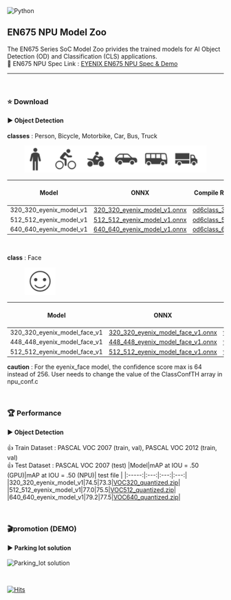 
<img alt="Python" src ="https://img.shields.io/badge/python-3.8-orange"/>


## EN675 NPU Model Zoo
The EN675 Series SoC Model Zoo privides the trained models for AI Object Detection (OD) and Classification (CLS) applications.  
:rocket: EN675 NPU Spec Link : [EYENIX EN675 NPU Spec & Demo](https://resonant-duke-420.notion.site/EN675-AI-NPU-Solution-d407c17992d8447b9c98ac2bfede8cdb)
***
&#160;
### :star: Download
#### :arrow_forward: Object Detection
**classes** : Person, Bicycle, Motorbike, Car, Bus, Truck  
<figure>
    <img src="./img/6classes_image.PNG" title="6class">    
</figure>

|Model|ONNX|Compile Results|Total DRAM Size|Inference Speed (Standard)|Inference Speed (Boost)|
|:-----:|:---:|:---:|:---:|:---:|:---:|
|320_320_eyenix_model_v1|[320_320_eyenix_model_v1.onnx](https://github.com/Eyenix/en675_model_zoo/files/9623478/320_320_eyenix_model_v1.zip)|[od6class_320.bin](https://github.com/Eyenix/en675_model_zoo/files/9623476/od6class_320.zip)|11MB|26ms|13ms|
|512_512_eyenix_model_v1|[512_512_eyenix_model_v1.onnx](https://github.com/Eyenix/en675_model_zoo/files/9466030/512_512_eyenix_model_v1.zip)|[od6class_512.bin](https://github.com/Eyenix/en675_model_zoo/files/9466035/od6class_512.zip)|18MB|37ms|20ms|
|640_640_eyenix_model_v1|[640_640_eyenix_model_v1.onnx](https://github.com/Eyenix/en675_model_zoo/files/9485742/640_640_eyenix_model_v1.zip)|[od6class_640.bin](https://github.com/Eyenix/en675_model_zoo/files/9485743/od6class_640.zip)|25MB|54ms|29ms|


&#160;

**class** : Face  
<figure>
    <img src="./img/face_image.PNG" title="face">    
</figure>

|Model|ONNX|Compile Results|Total DRAM Size|Inference Speed (Standard)|Inference Speed (Boost)|
|:-----:|:---:|:---:|:---:|:---:|:---:|
|320_320_eyenix_model_face_v1|[320_320_eyenix_model_face_v1.onnx](https://github.com/Eyenix/en675_model_zoo/files/9925051/320_320_eyenix_model_face_v1.zip)|[face_320.bin](https://github.com/Eyenix/en675_model_zoo/files/9925058/face_320.zip)|12MB|22ms|11ms|
|448_448_eyenix_model_face_v1|[448_448_eyenix_model_face_v1.onnx](https://github.com/Eyenix/en675_model_zoo/files/9925055/448_448_eyenix_model_face_v1.zip)|[face_448.bin](https://github.com/Eyenix/en675_model_zoo/files/9925059/face_448.zip)|23MB|50ms|20ms|
|512_512_eyenix_model_face_v1|[512_512_eyenix_model_face_v1.onnx](https://github.com/Eyenix/en675_model_zoo/files/9925056/512_512_eyenix_model_face_v1.zip)|[face_512.bin](https://github.com/Eyenix/en675_model_zoo/files/9925060/face_512.zip)|31MB|68ms|28ms|  

**caution** : For the eyenix_face model, the confidence score max is 64 instead of 256. User needs to change the value of the ClassConfTH array in npu_conf.c


&#160;

### :trophy: Performance
#### :arrow_forward: Object Detection
:+1: Train Dataset : PASCAL VOC 2007 (train, val), PASCAL VOC 2012 (train, val)  
:+1: Test Dataset : PASCAL VOC 2007 (test)
|Model|mAP at IOU = .50 (GPU)|mAP at IOU = .50 (NPU)| test file |
|:-----:|:---:|:---:|:---:|
|320_320_eyenix_model_v1|74.5|73.3|[VOC320_quantized.zip](https://github.com/Eyenix/en675_model_zoo/files/9669475/VOC320_quantized.zip)|
|512_512_eyenix_model_v1|77.0|75.5|[VOC512_quantized.zip](https://github.com/Eyenix/en675_model_zoo/files/9642077/VOC512_quantized.zip)|
|640_640_eyenix_model_v1|79.2|77.5|[VOC640_quantized.zip](https://github.com/Eyenix/en675_model_zoo/files/9642078/VOC640_quantized.zip)|

&#160;


### :clapper:promotion (DEMO)
#### :arrow_forward: Parking lot solution
![Parking_lot solution](https://user-images.githubusercontent.com/66294848/188069884-3441a15f-2a91-477a-b8d1-6337c931c25d.gif)

&#160;


[![Hits](https://hits.seeyoufarm.com/api/count/incr/badge.svg?url=https%3A%2F%2Fgithub.com%2FEyenix%2Fen675_model_zoo&count_bg=%2379C83D&title_bg=%23555555&icon=pytorch.svg&icon_color=%23E7E7E7&title=hits&edge_flat=false)](https://hits.seeyoufarm.com)
